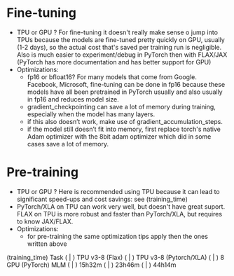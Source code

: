 # **Fine-tuning**

  - TPU or GPU ? For fine-tuning it doesn't really make sense o jump into TPUs because the models are fine-tuned pretty quickly on GPU, usually (1-2 days), so the actual cost that's saved per training run is negligible. Also is much easier to experiment/debug in PyTorch then with FLAX/JAX (PyTorch has more documentation and has better support for GPU)
  - Optimizations:
    -  fp16 or bfloat16? For many models that come from Google. Facebook, Microsoft, fine-tuning can be done in fp16 because these models have all been pretrained in PyTorch usually and also usually in fp16 and reduces model size.
    -  gradient_checkpointing can save a lot of memory during training, especially when the model has many layers. 
    -  if this also doesn’t work, make use of gradient_accumulation_steps.
    -  if the model still doesn’t fit into memory, first replace torch's native Adam optimizer with the 8bit adam optimizer which did in some cases save a lot of memory. 

# **Pre-training**

  - TPU or GPU ? Here is recommended using TPU because it can lead to significant speed-ups and cost savings: see (training_time)
  - PyTorch/XLA on TPU can work very well, but doesn't have great suport. FLAX on TPU is more robust and faster than PyTorch/XLA, but requires to know JAX/FLAX.
  - Optimizations:
    - for pre-training the same optimization tips apply then the ones written above

(training_time)
Task ( | ) TPU v3-8 (Flax) ( | ) TPU v3-8 (Pytorch/XLA) ( | ) 8 GPU (PyTorch)
MLM ( | ) 15h32m ( | ) 23h46m ( | ) 44h14m
